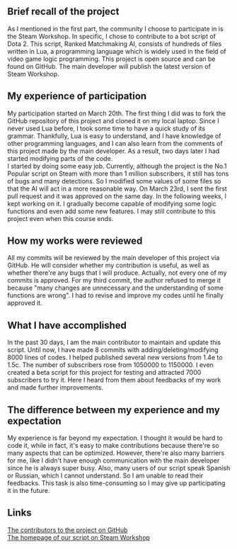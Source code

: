## Brief recall of the project
As I mentioned in the first part, the community I choose to participate in is the Steam Workshop. In specific, I chose to contribute to a bot script of Dota 2. This script, Ranked Matchmaking AI, consists of hundreds of files written in Lua, a programming language which is widely used in the field of video game logic programming. This project is open source and can be found on GitHub. The main developer will publish the latest version of Steam Workshop.

## My experience of participation
My participation started on March 20th. The first thing I did was to fork the GitHub repository of this project and cloned it on my local laptop. Since I never used Lua before, I took some time to have a quick study of its grammar. Thankfully, Lua is easy to understand, and I have knowledge of other programming languages, and I can also learn from the comments of this project made by the main developer. As a result, two days later I had started modifying parts of the code.  
I started by doing some easy job. Currently, although the project is the No.1 Popular script on Steam with more than 1 million subscribers, it still has tons of bugs and many detections. So I modified some values of some files so that the AI will act in a more reasonable way. On March 23rd, I sent the first pull request and it was approved on the same day.
In the following weeks, I kept working on it. I gradually become capable of modifying some logic functions and even add some new features. I may still contribute to this project even when this course ends.

## How my works were reviewed
All my commits will be reviewed by the main developer of this project via GitHub. He will consider whether my contribution is useful, as well as whether there're any bugs that I will produce. Actually, not every one of my commits is approved. For my third commit, the author refused to merge it because "many changes are unnecessary and the understanding of some functions are wrong". I had to revise and improve my codes until he finally approved it.
## What I have accomplished
In the past 30 days, I am the main contributor to maintain and update this script. Until now, I have made 8 commits with adding/deleting/modifying 8000 lines of codes. I helped published several new versions from 1.4e to 1.5c. The number of subscribers rose from 1050000 to 1150000. I even created a beta script for this project for testing and attracted 7000 subscribers to try it. Here I heard from them about feedbacks of my work and made further improvements.
## The difference between my experience and my expectation
My experience is far beyond my expectation. I thought it would be hard to code it, while in fact, it's easy to make contributions because there're so many aspects that can be optimized. However, there're also many barriers for me, like I didn't have enough communication with the main developer since he is always super busy. Also, many users of our script speak Spanish or Russian, which I cannot understand. So I am unable to read their feedbacks. This task is also time-consuming so I may give up participating it in the future.
## Links
[The contributors to the project on GitHub](https://github.com/adamqqqplay/dota2ai/graphs/contributors)  
[The homepage of our script on Steam Workshop](https://steamcommunity.com/sharedfiles/filedetails/?id=855965029)
